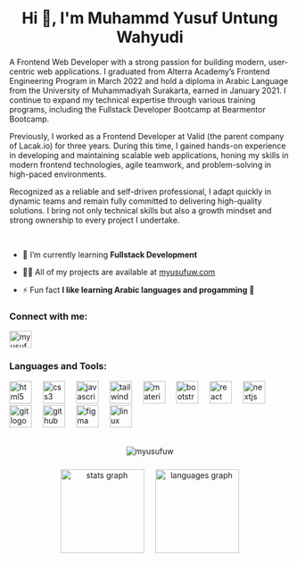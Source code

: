 <h1 align="center">Hi 👋, I'm Muhammd Yusuf Untung Wahyudi</h1>
<p>A Frontend Web Developer with a strong passion for building modern, user-centric web applications. I graduated from Alterra Academy’s Frontend Engineering Program in March 2022 and hold a diploma in Arabic Language from the University of Muhammadiyah Surakarta, earned in January 2021. I continue to expand my technical expertise through various training programs, including the Fullstack Developer Bootcamp at Bearmentor Bootcamp.</p>
<p>Previously, I worked as a Frontend Developer at Valid (the parent company of Lacak.io) for three years. During this time, I gained hands-on experience in developing and maintaining scalable web applications, honing my skills in modern frontend technologies, agile teamwork, and problem-solving in high-paced environments.</p>
<p>Recognized as a reliable and self-driven professional, I adapt quickly in dynamic teams and remain fully committed to delivering high-quality solutions. I bring not only technical skills but also a growth mindset and strong ownership to every project I undertake.</p>

<br/>

- 🌱 I’m currently learning **Fullstack Development**

- 👨‍💻 All of my projects are available at [myusufuw.com](myusufuw.com)

- ⚡ Fun fact **I like learning Arabic languages and progamming 💖**

<h3 align="left">Connect with me:</h3>
<p align="left">
<a href="https://linkedin.com/in/myusufuw" target="blank"><img align="center" src="https://raw.githubusercontent.com/rahuldkjain/github-profile-readme-generator/master/src/images/icons/Social/linked-in-alt.svg" alt="myusufuw" height="30" width="40" /></a>
</p>

<h3 align="left">Languages and Tools:</h3>
<div align="left">
  <img src="https://cdn.jsdelivr.net/gh/devicons/devicon/icons/html5/html5-original.svg" height="40" alt="html5 logo"  />
  <img width="12" />
  <img src="https://cdn.jsdelivr.net/gh/devicons/devicon/icons/css3/css3-original.svg" height="40" alt="css3 logo"  />
  <img width="12" />
  <img src="https://cdn.jsdelivr.net/gh/devicons/devicon/icons/javascript/javascript-original.svg" height="40" alt="javascript logo"  />
  <img width="12" />
  <img src="https://cdn.jsdelivr.net/gh/devicons/devicon/icons/tailwindcss/tailwindcss-original-wordmark.svg" height="40" alt="tailwindcss logo"  />
  <img width="12" />
  <img src="https://cdn.jsdelivr.net/gh/devicons/devicon/icons/materialui/materialui-original.svg" height="40" alt="materialui logo"  />
  <img width="12" />
  <img src="https://cdn.jsdelivr.net/gh/devicons/devicon/icons/bootstrap/bootstrap-original.svg" height="40" alt="bootstrap logo"  />
  <img width="12" />
  <img src="https://cdn.jsdelivr.net/gh/devicons/devicon/icons/react/react-original.svg" height="40" alt="react logo"  />
  <img width="12" />
  <img src="https://cdn.jsdelivr.net/gh/devicons/devicon/icons/nextjs/nextjs-original.svg" height="40" alt="nextjs logo"  />
  <img width="12" />
  <img src="https://cdn.jsdelivr.net/gh/devicons/devicon/icons/git/git-original.svg" height="40" alt="git logo"  />
  <img width="12" />
  <img src="https://cdn.jsdelivr.net/gh/devicons/devicon/icons/github/github-original.svg" height="40" alt="github logo"  />
  <img width="12" />
  <img src="https://cdn.jsdelivr.net/gh/devicons/devicon/icons/figma/figma-original.svg" height="40" alt="figma logo"  />
  <img width="12" />
  <img src="https://cdn.jsdelivr.net/gh/devicons/devicon/icons/linux/linux-original.svg" height="40" alt="linux logo"  />
</div>

<br/>
<p align="center"> <img src="https://komarev.com/ghpvc/?username=myusufuw&label=Profile%20views&color=0e75b6&style=flat" alt="myusufuw" /> </p>

<div align="center" style="margin-top: 24px;">
  <img src="https://github-readme-stats.vercel.app/api?username=myusufuw&hide_title=false&hide_rank=true&show_icons=true&include_all_commits=true&count_private=true&disable_animations=false&theme=dracula&locale=en&hide_border=false&order=1" height="150" alt="stats graph" />
&nbsp; &nbsp;
<img src="https://github-readme-stats.vercel.app/api/top-langs?username=myusufuw&locale=en&hide_title=false&layout=compact&card_width=320&langs_count=5&theme=dracula&hide_border=false&order=2" height="150" alt="languages graph"  />
</div>
